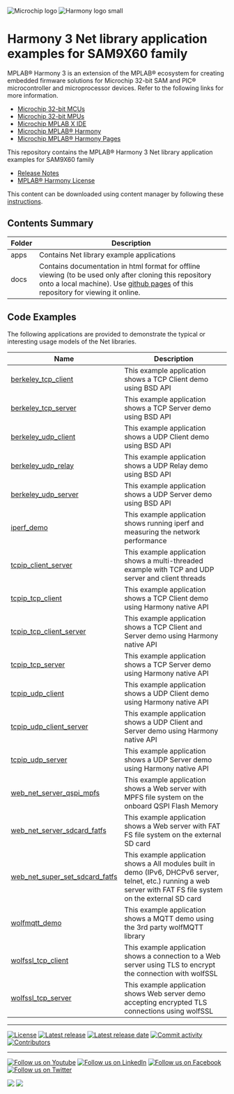 ﻿![Microchip logo](https://raw.githubusercontent.com/wiki/Microchip-MPLAB-Harmony/Microchip-MPLAB-Harmony.github.io/images/microchip_logo.png)
![Harmony logo small](https://raw.githubusercontent.com/wiki/Microchip-MPLAB-Harmony/Microchip-MPLAB-Harmony.github.io/images/microchip_mplab_harmony_logo_small.png)

# Harmony 3 Net library application examples for SAM9X60 family

MPLAB® Harmony 3 is an extension of the MPLAB® ecosystem for creating embedded firmware solutions for Microchip 32-bit SAM and PIC® microcontroller and microprocessor devices.  Refer to the following links for more information.

- [Microchip 32-bit MCUs](https://www.microchip.com/design-centers/32-bit)
- [Microchip 32-bit MPUs](https://www.microchip.com/design-centers/32-bit-mpus)
- [Microchip MPLAB X IDE](https://www.microchip.com/mplab/mplab-x-ide)
- [Microchip MPLAB® Harmony](https://www.microchip.com/mplab/mplab-harmony)
- [Microchip MPLAB® Harmony Pages](https://microchip-mplab-harmony.github.io/)

This repository contains the MPLAB® Harmony 3 Net library application examples for SAM9X60 family

- [Release Notes](release_notes.md)
- [MPLAB® Harmony License](mplab_harmony_license.md)

This content can be downloaded using content manager by following these [instructions](https://github.com/Microchip-MPLAB-Harmony/contentmanager/wiki).

## Contents Summary

| Folder     | Description                             |
| ---        | ---                                     |
| apps       | Contains Net library example applications |
| docs       | Contains documentation in html format for offline viewing (to be used only after cloning this repository onto a local machine). Use [github pages](https://microchip-mplab-harmony.github.io/net_apps_sam_9x60/) of this repository for viewing it online. |

## Code Examples

The following applications are provided to demonstrate the typical or interesting usage models of the Net libraries.

| Name | Description |
| ---- | ----------- |
| [berkeley_tcp_client](./docs/GUID-C7192615-C089-4E61-A940-3482C1BA0DE2.html) | This example application shows a TCP Client demo using BSD API |
| [berkeley_tcp_server](./docs/GUID-0AC1973B-A8AD-42B2-8733-51ED12E95F50.html) | This example application shows a TCP Server demo using BSD API |
| [berkeley_udp_client](./docs/GUID-87963B18-6008-45A1-88B0-45D5C4DFD745.html) | This example application shows a UDP Client demo using BSD API |
| [berkeley_udp_relay](./docs/GUID-A15EE0F0-0E9B-4964-AF49-0446A132BEB2.html) | This example application shows a UDP Relay demo using BSD API |
| [berkeley_udp_server](./docs/GUID-0A2AED2A-4306-4959-A6D3-47C34DBD853D.html) | This example application shows a UDP Server demo using BSD API |
| [iperf_demo](./docs/GUID-92042EF1-BDC8-449F-833A-21CB87A12623.html) | This example application shows running iperf and measuring the network performance |
| [tcpip_client_server](./docs/GUID-B30E9AD3-2C03-4E3D-B7FC-0ECE9649E0E6.html) | This example application shows a multi-threaded example with TCP and UDP server and client threads |
| [tcpip_tcp_client](./docs/GUID-8FDB7D77-C6FA-4900-9495-53015704C2BD.html) | This example application shows a TCP Client demo using Harmony native API |
| [tcpip_tcp_client_server](./docs/GUID-05A6ACC5-5CC6-43E3-AE88-4FA8278BDA12.html) | This example application shows a TCP Client and Server demo using Harmony native API |
| [tcpip_tcp_server](./docs/GUID-3088FF1D-94EA-417E-8E9B-AB0A17CEE900.html) | This example application shows a TCP Server demo using Harmony native API |
| [tcpip_udp_client](./docs/GUID-687B2C50-9D4A-47B6-B7AD-B5E6DBE250E6.html) | This example application shows a UDP Client demo using Harmony native API |
| [tcpip_udp_client_server](./docs/GUID-C8BF2C11-759F-4017-B857-85F511DC26E9.html) | This example application shows a UDP Client and Server demo using Harmony native API|
| [tcpip_udp_server](./docs/GUID-90ABF39D-3B62-4ED9-ADF1-C46CA9FD87CC.html) | This example application shows a UDP Server demo using Harmony native API |
| [web_net_server_qspi_mpfs](./docs/GUID-7EB6E023-E021-4762-8030-843257F78F21.html) | This example application shows a Web server with MPFS file system on the onboard QSPI Flash Memory |
| [web_net_server_sdcard_fatfs](./docs/GUID-77478033-F6A4-4543-8059-E7424F158431.html) | This example application shows a Web server with FAT FS file system on the external SD card |
| [web_net_super_set_sdcard_fatfs](./docs/GUID-4388A144-2AB2-41C0-82AF-A0E6E8182320.html) | This example application shows a All modules built in demo (IPv6, DHCPv6 server, telnet, etc.) running a web server with FAT FS file system on the external SD card |
| [wolfmqtt_demo](./docs/GUID-831F44B0-8F61-4BD6-BAE9-8EB140DAB5C1.html) | This example application shows a MQTT demo using the 3rd party wolfMQTT library |
| [wolfssl_tcp_client](./docs/GUID-E1DD631D-4517-4F55-BEB9-AB1DE380CE14.html) | This example application shows a connection to a Web server using TLS to encrypt the connection with wolfSSL |
| [wolfssl_tcp_server](./docs/GUID-F7F6353E-6D15-46EF-99AA-49848F2F81BD.html) | This example application shows Web server demo accepting encrypted TLS connections using wolfSSL |

____

[![License](https://img.shields.io/badge/license-Harmony%20license-orange.svg)](https://github.com/Microchip-MPLAB-Harmony/net_apps_sam_9x60/blob/master/mplab_harmony_license.md)
[![Latest release](https://img.shields.io/github/release/Microchip-MPLAB-Harmony/net_apps_sam_9x60.svg)](https://github.com/Microchip-MPLAB-Harmony/net_apps_sam_9x60/releases/latest)
[![Latest release date](https://img.shields.io/github/release-date/Microchip-MPLAB-Harmony/net_apps_sam_9x60.svg)](https://github.com/Microchip-MPLAB-Harmony/net_apps_sam_9x60/releases/latest)
[![Commit activity](https://img.shields.io/github/commit-activity/y/Microchip-MPLAB-Harmony/net_apps_sam_9x60.svg)](https://github.com/Microchip-MPLAB-Harmony/net_apps_sam_9x60/graphs/commit-activity)
[![Contributors](https://img.shields.io/github/contributors-anon/Microchip-MPLAB-Harmony/net_apps_sam_9x60.svg)]()

____

[![Follow us on Youtube](https://img.shields.io/badge/Youtube-Follow%20us%20on%20Youtube-red.svg)](https://www.youtube.com/user/MicrochipTechnology)
[![Follow us on LinkedIn](https://img.shields.io/badge/LinkedIn-Follow%20us%20on%20LinkedIn-blue.svg)](https://www.linkedin.com/company/microchip-technology)
[![Follow us on Facebook](https://img.shields.io/badge/Facebook-Follow%20us%20on%20Facebook-blue.svg)](https://www.facebook.com/microchiptechnology/)
[![Follow us on Twitter](https://img.shields.io/twitter/follow/MicrochipTech.svg?style=social)](https://twitter.com/MicrochipTech)

[![](https://img.shields.io/github/stars/Microchip-MPLAB-Harmony/net_apps_sam_9x60.svg?style=social)]()
[![](https://img.shields.io/github/watchers/Microchip-MPLAB-Harmony/net_apps_sam_9x60.svg?style=social)]()
